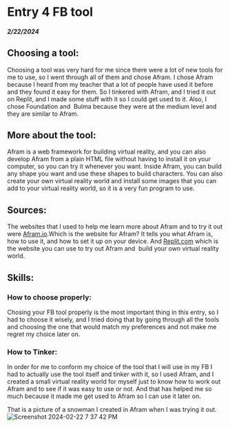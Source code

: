 # Entry 4 FB tool
##### 2/22/2024

## Choosing a tool:
Choosing a tool was very hard for me since there were a lot of new tools for me to use, so I went through all of them and chose Afram.
I chose Afram because I heard from my teacher that a lot of people have used it before and they found it easy for them.
So I tinkered with Afram, and I tried it out on Replit, and I made some stuff with it so I could get used to it. Also, I chose Foundation and 
Bulma because they were at the medium level and they are similar to Afram. 
## More about the tool:
Afram is a web framework for building virtual reality, and you can also develop Afram from a plain HTML file without having to install it on your computer, so you can try it whenever you want. Inside Afram, you can build any shape you want and use these shapes to build characters. You can also create your own virtual reality world and install some images that you can add to your virtual reality world, so it is a very fun program to use. 
## Sources:
The websites that I used to help me learn more about Afram and to try it out were [Afram.io](https://aframe.io/docs/1.5.0/introduction/#what-is-a-frame).Which is the website for Afram? It tells you what Afram is, how to use it, and how to set it up on your device. And [Replit.com](https://replit.com/~) which is the website you can use to try out Afram and  build your own virtual reality world.
## Skills:
### How to choose properly:
Chosing your FB tool properly is the most important thing in this entry, so I had to choose it wisely, and I tried doing that by going through all the tools and choosing the one that would match my preferences and not make me regret my choice later on.
### How to Tinker:
In order for me to conform my choice of the tool that I will use in my FB I had to actually use the tool itself and tinker with it, so I used Afram, and I created a small virtual reality world for myself just to know how to work out Afram and to see if it was easy to use or not. And that has helped me so much because it made me get used to Afram so I can use it later on.

That is a picture of a snowman I created in Afram when I was trying it out.
![Screenshot 2024-02-22 7 37 42 PM](https://github.com/omarm4400/sep10-freedom-project/assets/146861785/9fb34723-4bb3-4a4b-9345-082120121dab)
 
